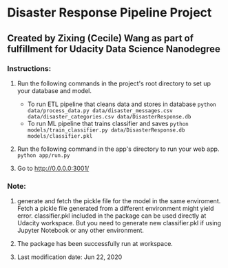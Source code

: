 # Disaster Response Pipeline Project
## Created by Zixing (Cecile) Wang as part of fulfillment for Udacity Data Science Nanodegree

### Instructions:
1. Run the following commands in the project's root directory to set up your database and model.

    - To run ETL pipeline that cleans data and stores in database
        `python data/process_data.py data/disaster_messages.csv data/disaster_categories.csv data/DisasterResponse.db`
    - To run ML pipeline that trains classifier and saves
        `python models/train_classifier.py data/DisasterResponse.db models/classifier.pkl`

2. Run the following command in the app's directory to run your web app.
    `python app/run.py`

3. Go to http://0.0.0.0:3001/

### Note:
1. generate and fetch the pickle file for the model in the same enviroment. Fetch a pickle file generated from a different environment might yield error. classifier.pkl included in the package can be used directly at Udacity workspace. But you need to generate new classifier.pkl if using Jupyter Notebook or any other environment.  

2. The package has been successfully run at workspace. 

3. Last modification date: Jun 22, 2020
